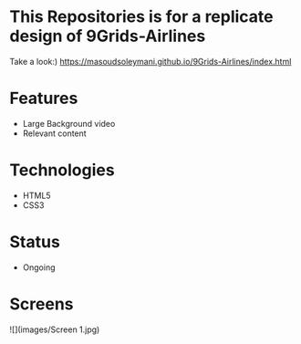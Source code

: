 # This Repositories is for a replicate design of 9Grids-Airlines


Take a look:)  https://masoudsoleymani.github.io/9Grids-Airlines/index.html




# Features
- Large Background video
- Relevant content






# Technologies
- HTML5
- CSS3




# Status
- Ongoing



# Screens

![](images/Screen 1.jpg)

